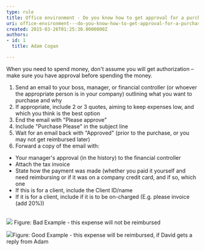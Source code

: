 ```yaml
---
type: rule
title: Office environment - Do you know how to get approval for a purchase?
uri: office-environment---do-you-know-how-to-get-approval-for-a-purchase
created: 2015-03-26T01:25:30.0000000Z
authors:
- id: 1
  title: Adam Cogan

---
```


 ​When you need to spend money, don't assume you will get authorization – make sure you have approval before spending the money. 
1. Send an email to your boss, manager, or financial controller (or whoever the appropriate person is in your company) outlining what you want to purchase and why
2. If appropriate, include 2 or 3 quotes, aiming to keep expenses low, and which you think is the best option
3. End the email with "Please approve"
4. Include "Purchase Please" in the subject line
5. Wait for an email back with "Approved" (prior to the purchase, or you may not get reimbursed later)
6. Forward a copy of the email with:


- Your manager's approval (in the history) to the financial controller
- Attach the tax invoice
- State how the payment was made (whether you paid it yourself and need reimbursing or if it was on a company credit card, and if so, which one
- If this is for a client, include the Client ID/name
- If it is for a client, include if it is to be on-charged (E.g. please invoice (add 20%))

 ​  
​    ![](/PublishingImages/purchase-please-bad-example.jpg)
   Figure: Bad Exa​mple - this expense will not be reimbursed​


![](/PublishingImages/purchase-please-good-example.jpg)​
   Figure: Good Example - this expense will be reimbursed, if David gets a reply from Adam
